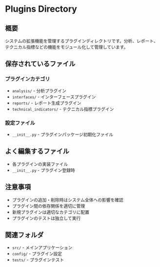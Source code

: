 # Plugins Directory

## 概要

システムの拡張機能を管理するプラグインディレクトリです。分析、レポート、テクニカル指標などの機能をモジュール化して管理しています。

## 保存されているファイル

### プラグインカテゴリ

- `analysis/` - 分析プラグイン
- `interfaces/` - インターフェースプラグイン
- `reports/` - レポート生成プラグイン
- `technical_indicators/` - テクニカル指標プラグイン

### 設定ファイル

- `__init__.py` - プラグインパッケージ初期化ファイル

## よく編集するファイル

- 各プラグインの実装ファイル
- `__init__.py` - プラグイン登録時

## 注意事項

- プラグインの追加・削除時はシステム全体への影響を確認
- プラグイン間の依存関係を適切に管理
- 新規プラグインは適切なカテゴリに配置
- プラグインのテストは独立して実行

## 関連フォルダ

- `src/` - メインアプリケーション
- `config/` - プラグイン設定
- `tests/` - プラグインテスト

